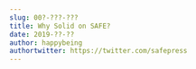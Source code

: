 ```yaml
---
slug: 00?-???-???
title: Why Solid on SAFE?
date: 2019-??-??
author: happybeing
authortwitter: https://twitter.com/safepress
---
```

